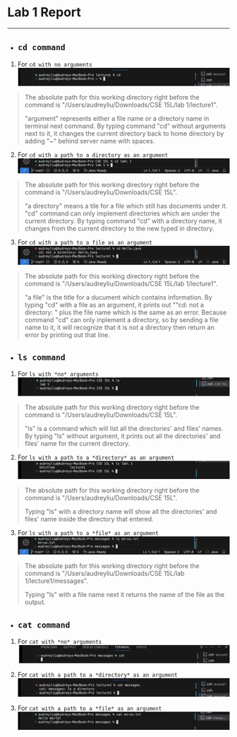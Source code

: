 # Lab 1 Report
***
* ## `cd command`
1. For `cd with no arguments`
![Image](cd.png)
> The absolute path for this working directory right before the command is "/Users/audreyliu/Downloads/CSE 15L/lab 1/lecture1".
> 
> "argument" represents either a file name or a directory name in terminal next command. By typing command "cd" without arguments next to it, it changes the current directory back to home directory by adding "~" behind server name with spaces.

2. For `cd with a path to a directory as an argument`
![Image](<cd directory.png>)
> The absolute path for this working directory right before the command is "/Users/audreyliu/Downloads/CSE 15L".
>
> "a directory" means a tile for a file which still has documents under it. "cd" command can only implement directories which are under the current directory. By typing command "cd" with a directory name, it changes from the current directory to the new typed in directory.

3. For `cd with a path to a file as an argument`
![Image](<cd file.png>)
> The absolute path for this working directory right before the command is "/Users/audreyliu/Downloads/CSE 15L/lab 1/lecture1".
> 
>  "a file" is the title for a ducument which contains information. By typing "cd" with a file as an argument, it prints out ""cd: not a directory: " plus the file name which is the same as an error. Because command "cd" can only inplement a directory, so by sending a file name to it, it will recognize that it is not a directory then return an error by printing out that line.

* ## `ls command`
1. For `ls with *no* arguments`
![Image](ls.png)
> The absolute path for this working directory right before the command is "/Users/audreyliu/Downloads/CSE 15L".
> 
> "ls" is a command which will list all the directories' and files' names. By typing "ls" without argument, it prints out all the directories' and files' name for the current directory. 

2. For `ls with a path to a *directory* as an argument`
![Image](<ls directory.png>)
>The absolute path for this working directory right before the command is "/Users/audreyliu/Downloads/CSE 15L".
>
>Typing "ls" with a directory name will show all the directories' and files' name inside the directory that entered.

3. For `ls with a path to a *file* as an argument`
![Image](<ls file.png>)
> The absolute path for this working directory right before the command is "/Users/audreyliu/Downloads/CSE 15L/lab 1/lecture1/messages".
>
> Typing "ls" with a file name next it returns the name of the file as the output. 

* ## `cat command`
1. For `cat with *no* arguments`
![Image](cat.png)

2. For `cat with a path to a *directory* as an argument`
![Image](<cat directory.png>)

3. For `cat with a path to a *file* as an argument`
![Image](<cat file.png>)

